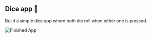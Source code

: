 
## Dice app 🎲

Build a simple dice app where both die roll when either one is pressed.

![Finished App](https://github.com/londonappbrewery/Images/blob/master/dicee-demo.gif)